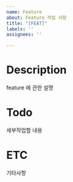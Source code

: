 ```yaml
---
name: Feature
about: Feature 작업 사항
title: "[FEAT]"
labels: ''
assignees: ''

---
```


# Description
feature 에 관한 설명

# Todo
세부작업할 내용

# ETC
기타사항
